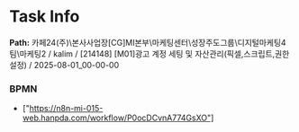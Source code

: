 # Task Info

**Path:** 카페24(주)\본사사업장\[CG]MI본부\마케팅센터\성장주도그룹\디지털마케팅4팀\마케팅2 / kalim / [214148] [M01]광고 계정 세팅 및 자산관리(픽셀,스크립트,권한설정) / 2025-08-01_00-00-00

### BPMN
- ["https://n8n-mi-015-web.hanpda.com/workflow/P0ocDCvnA774GsXO"]

